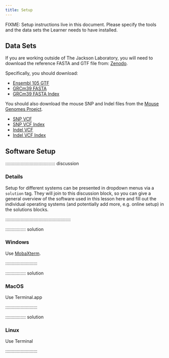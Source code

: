 ```yaml
---
title: Setup
---
```


FIXME: Setup instructions live in this document. Please specify the tools and
the data sets the Learner needs to have installed.

## Data Sets

If you are working outside of The Jackson Laboratory, you will need to download
the reference FASTA and GTF file from: [Zenodo](https://zenodo.org/record/8289936).

Specifically, you should download:

- [Ensembl 105 GTF](https://zenodo.org/record/8289936/files/Mus_musculus.GRCm39.105.gtf?download=1)
- [GRCm39 FASTA](https://zenodo.org/record/8289936/files/Mus_musculus.GRCm39.dna.primary_assembly.fa?download=1)
- [GRCm39 FASTA Index](https://zenodo.org/record/8289936/files/Mus_musculus.GRCm39.dna.primary_assembly.fa.fai?download=1)

You should also download the mouse SNP and Indel files from the [Mouse Genomes Proejct](https://www.mousegenomes.org/).

- [SNP VCF](https://ftp.ebi.ac.uk/pub/databases/mousegenomes/REL-2112-v8-SNPs_Indels/mgp_REL2021_snps.vcf.gz)
- [SNP VCF Index](https://ftp.ebi.ac.uk/pub/databases/mousegenomes/REL-2112-v8-SNPs_Indels/mgp_REL2021_snps.vcf.gz.csi)
- [Indel VCF](https://ftp.ebi.ac.uk/pub/databases/mousegenomes/REL-2112-v8-SNPs_Indels/mgp_REL2021_indels.vcf.gz)
- [Indel VCF Index](https://ftp.ebi.ac.uk/pub/databases/mousegenomes/REL-2112-v8-SNPs_Indels/mgp_REL2021_indels.vcf.gz.csi)
  
## Software Setup

::::::::::::::::::::::::::::::::::::::: discussion

### Details

Setup for different systems can be presented in dropdown menus via a `solution`
tag. They will join to this discussion block, so you can give a general overview
of the software used in this lesson here and fill out the individual operating
systems (and potentially add more, e.g. online setup) in the solutions blocks.

:::::::::::::::::::::::::::::::::::::::::::::::::::

:::::::::::::::: solution

### Windows

Use [MobaXterm](https://mobaxterm.mobatek.net/download-home-edition.html).

:::::::::::::::::::::::::

:::::::::::::::: solution

### MacOS

Use Terminal.app

:::::::::::::::::::::::::


:::::::::::::::: solution

### Linux

Use Terminal

:::::::::::::::::::::::::

